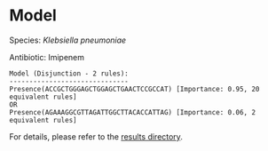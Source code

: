 
# Model

Species: *Klebsiella pneumoniae*

Antibiotic: Imipenem

```
Model (Disjunction - 2 rules):
------------------------------
Presence(ACCGCTGGGAGCTGGAGCTGAACTCCGCCAT) [Importance: 0.95, 20 equivalent rules]
OR
Presence(AGAAAGGCGTTAGATTGGCTTACACCATTAG) [Importance: 0.06, 2 equivalent rules]

```

For details, please refer to the [results directory](../../../../../results/scm_b/klebsiella%20pneumoniae/imipenem/repeat_5/).


